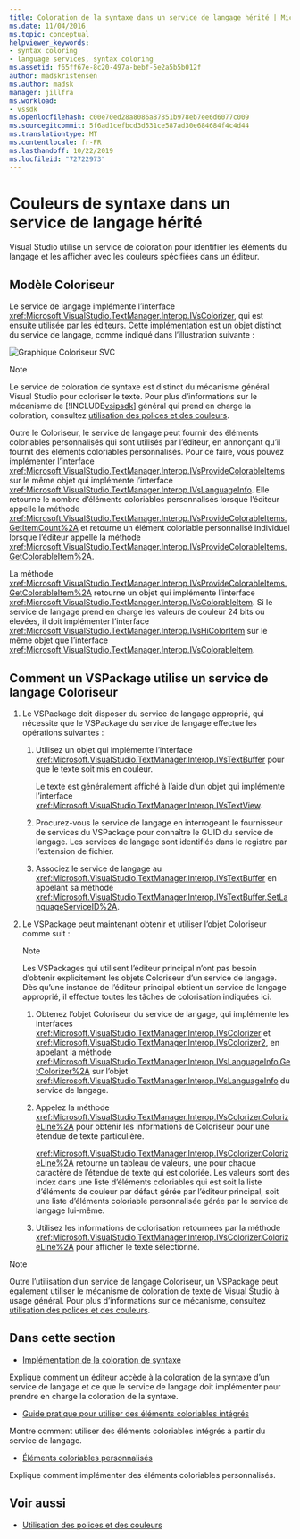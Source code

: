 ```yaml
---
title: Coloration de la syntaxe dans un service de langage hérité | Microsoft Docs
ms.date: 11/04/2016
ms.topic: conceptual
helpviewer_keywords:
- syntax coloring
- language services, syntax coloring
ms.assetid: f65ff67e-8c20-497a-bebf-5e2a5b5b012f
author: madskristensen
ms.author: madsk
manager: jillfra
ms.workload:
- vssdk
ms.openlocfilehash: c00e70ed28a8086a87851b978eb7ee6d6077c009
ms.sourcegitcommit: 5f6ad1cefbcd3d531ce587ad30e684684f4c4d44
ms.translationtype: MT
ms.contentlocale: fr-FR
ms.lasthandoff: 10/22/2019
ms.locfileid: "72722973"
---
```

# <a name="syntax-coloring-in-a-legacy-language-service"></a>Couleurs de syntaxe dans un service de langage hérité

Visual Studio utilise un service de coloration pour identifier les éléments du langage et les afficher avec les couleurs spécifiées dans un éditeur.

## <a name="colorizer-model"></a>Modèle Coloriseur
 Le service de langage implémente l’interface <xref:Microsoft.VisualStudio.TextManager.Interop.IVsColorizer>, qui est ensuite utilisée par les éditeurs. Cette implémentation est un objet distinct du service de langage, comme indiqué dans l’illustration suivante :

 ![Graphique Coloriseur SVC](../../extensibility/internals/media/figlgsvccolorizer.gif)

> [!NOTE]
> Le service de coloration de syntaxe est distinct du mécanisme général Visual Studio pour coloriser le texte. Pour plus d’informations sur le mécanisme de [!INCLUDE[vsipsdk](../../extensibility/includes/vsipsdk_md.md)] général qui prend en charge la coloration, consultez [utilisation des polices et des couleurs](../../extensibility/using-fonts-and-colors.md).

 Outre le Coloriseur, le service de langage peut fournir des éléments coloriables personnalisés qui sont utilisés par l’éditeur, en annonçant qu’il fournit des éléments coloriables personnalisés. Pour ce faire, vous pouvez implémenter l’interface <xref:Microsoft.VisualStudio.TextManager.Interop.IVsProvideColorableItems> sur le même objet qui implémente l’interface <xref:Microsoft.VisualStudio.TextManager.Interop.IVsLanguageInfo>. Elle retourne le nombre d’éléments coloriables personnalisés lorsque l’éditeur appelle la méthode <xref:Microsoft.VisualStudio.TextManager.Interop.IVsProvideColorableItems.GetItemCount%2A> et retourne un élément coloriable personnalisé individuel lorsque l’éditeur appelle la méthode <xref:Microsoft.VisualStudio.TextManager.Interop.IVsProvideColorableItems.GetColorableItem%2A>.

 La méthode <xref:Microsoft.VisualStudio.TextManager.Interop.IVsProvideColorableItems.GetColorableItem%2A> retourne un objet qui implémente l’interface <xref:Microsoft.VisualStudio.TextManager.Interop.IVsColorableItem>. Si le service de langage prend en charge les valeurs de couleur 24 bits ou élevées, il doit implémenter l’interface <xref:Microsoft.VisualStudio.TextManager.Interop.IVsHiColorItem> sur le même objet que l’interface <xref:Microsoft.VisualStudio.TextManager.Interop.IVsColorableItem>.

## <a name="how-a-vspackage-uses-a-language-service-colorizer"></a>Comment un VSPackage utilise un service de langage Coloriseur

1. Le VSPackage doit disposer du service de langage approprié, qui nécessite que le VSPackage du service de langage effectue les opérations suivantes :

    1. Utilisez un objet qui implémente l’interface <xref:Microsoft.VisualStudio.TextManager.Interop.IVsTextBuffer> pour que le texte soit mis en couleur.

         Le texte est généralement affiché à l’aide d’un objet qui implémente l’interface <xref:Microsoft.VisualStudio.TextManager.Interop.IVsTextView>.

    2. Procurez-vous le service de langage en interrogeant le fournisseur de services du VSPackage pour connaître le GUID du service de langage. Les services de langage sont identifiés dans le registre par l’extension de fichier.

    3. Associez le service de langage au <xref:Microsoft.VisualStudio.TextManager.Interop.IVsTextBuffer> en appelant sa méthode <xref:Microsoft.VisualStudio.TextManager.Interop.IVsTextBuffer.SetLanguageServiceID%2A>.

2. Le VSPackage peut maintenant obtenir et utiliser l’objet Coloriseur comme suit :

    > [!NOTE]
    > Les VSPackages qui utilisent l’éditeur principal n’ont pas besoin d’obtenir explicitement les objets Coloriseur d’un service de langage. Dès qu’une instance de l’éditeur principal obtient un service de langage approprié, il effectue toutes les tâches de colorisation indiquées ici.

    1. Obtenez l’objet Coloriseur du service de langage, qui implémente les interfaces <xref:Microsoft.VisualStudio.TextManager.Interop.IVsColorizer> et <xref:Microsoft.VisualStudio.TextManager.Interop.IVsColorizer2>, en appelant la méthode <xref:Microsoft.VisualStudio.TextManager.Interop.IVsLanguageInfo.GetColorizer%2A> sur l’objet <xref:Microsoft.VisualStudio.TextManager.Interop.IVsLanguageInfo> du service de langage.

    2. Appelez la méthode <xref:Microsoft.VisualStudio.TextManager.Interop.IVsColorizer.ColorizeLine%2A> pour obtenir les informations de Coloriseur pour une étendue de texte particulière.

         <xref:Microsoft.VisualStudio.TextManager.Interop.IVsColorizer.ColorizeLine%2A> retourne un tableau de valeurs, une pour chaque caractère de l’étendue de texte qui est coloriée. Les valeurs sont des index dans une liste d’éléments coloriables qui est soit la liste d’éléments de couleur par défaut gérée par l’éditeur principal, soit une liste d’éléments coloriable personnalisée gérée par le service de langage lui-même.

    3. Utilisez les informations de colorisation retournées par la méthode <xref:Microsoft.VisualStudio.TextManager.Interop.IVsColorizer.ColorizeLine%2A> pour afficher le texte sélectionné.

> [!NOTE]
> Outre l’utilisation d’un service de langage Coloriseur, un VSPackage peut également utiliser le mécanisme de coloration de texte de Visual Studio à usage général. Pour plus d’informations sur ce mécanisme, consultez [utilisation des polices et des couleurs](../../extensibility/using-fonts-and-colors.md).

## <a name="in-this-section"></a>Dans cette section
- [Implémentation de la coloration de syntaxe](../../extensibility/internals/implementing-syntax-coloring.md)

 Explique comment un éditeur accède à la coloration de la syntaxe d’un service de langage et ce que le service de langage doit implémenter pour prendre en charge la coloration de la syntaxe.

- [Guide pratique pour utiliser des éléments coloriables intégrés](../../extensibility/internals/how-to-use-built-in-colorable-items.md)

 Montre comment utiliser des éléments coloriables intégrés à partir du service de langage.

- [Éléments coloriables personnalisés](../../extensibility/internals/custom-colorable-items.md)

 Explique comment implémenter des éléments coloriables personnalisés.

## <a name="see-also"></a>Voir aussi

- [Utilisation des polices et des couleurs](../../extensibility/using-fonts-and-colors.md)